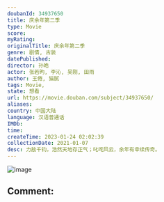 ```yaml
---
doubanId: 34937650
title: 庆余年第二季
type: Movie
score: 
myRating: 
originalTitle: 庆余年第二季
genre: 剧情, 古装
datePublished: 
director: 孙皓
actor: 张若昀, 李沁, 吴刚, 田雨
author: 王倦, 猫腻
tags: Movie, 
state: 想看
url: https://movie.douban.com/subject/34937650/
aliases: 
country: 中国大陆
language: 汉语普通话
IMDb: 
time: 
createTime: 2023-01-24 02:02:39
collectionDate: 2021-01-07
desc: 力敌千钧，浩然天地存正气；叱咤风云，余年有幸续传奇。
---
```


![image](p2882801198.jpg)

Comment: 
---

